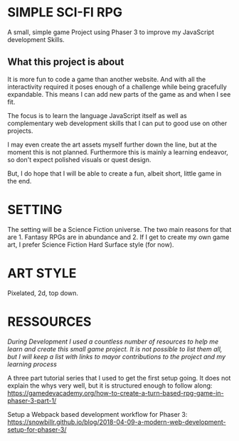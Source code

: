 # SIMPLE SCI-FI RPG

A small, simple game Project using Phaser 3 to improve my JavaScript development Skills.

## What this project is about

It is more fun to code a game than another website. And with all the interactivity required it poses enough of a challenge while being gracefully expandable. This means I can add new parts of the game as and when I see fit.

The focus is to learn the language JavaScript itself as well as complementary web development skills that I can put to good use on other projects.

I may even create the art assets myself further down the line, but at the moment this is not planned.
Furthermore this is mainly a learning endeavor, so don't expect polished visuals or quest design.

But, I do hope that I will be able to create a fun, albeit short, little game in the end.

# SETTING

The setting will be a Science Fiction universe. The two main reasons for that are 1. Fantasy RPGs are in abundance and 2. If I get to create my own game art, I prefer Science Fiction Hard Surface style (for now).

# ART STYLE

Pixelated, 2d, top down.

# RESSOURCES

*During Development I used a countless number of resources to help me learn and create this small game project. It is not possible to list them all, but I will keep a list with links to mayor contributions to the project and my learning process* 

A three part tutorial series that I used to get the first setup going. It does not explain the whys very well, but it is structured enough to follow along: https://gamedevacademy.org/how-to-create-a-turn-based-rpg-game-in-phaser-3-part-1/

Setup a Webpack based development workflow for Phaser 3: https://snowbillr.github.io/blog/2018-04-09-a-modern-web-development-setup-for-phaser-3/